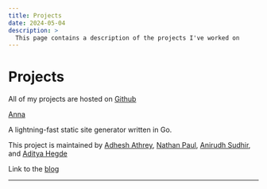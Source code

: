 ```yaml
---
title: Projects
date: 2024-05-04
description: >
  This page contains a description of the projects I've worked on
---
```


# Projects

All of my projects are hosted on [Github](https://github.com/DedLad)

[Anna](https://github.com/anna-ssg/Anna)

A lightning-fast static site generator written in Go.

This project is maintained by [Adhesh Athrey](https://github.com/DedLad), [Nathan Paul](https://github.com/polarhive), [Anirudh Sudhir](https://github.com/anirudhsudhir), and [Aditya Hegde](https://github.com/bwaklog)

Link to the [blog](/posts/building-anna)

---

